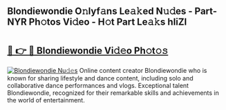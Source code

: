 ## Blondiewondie O𝚗lyf𝚊ns Le𝚊𝚔ed N𝚞𝚍es - Part-NYR Ph𝚘tos Vi𝚍eo - H𝚘t Part Le𝚊𝚔s hIiZl

# <h2><a href="http://hf1zfgo.feru.top/?c=Blondiewondie">🔗 👉 🔴 Blondiewondie Vi𝚍𝚎o Ph𝚘t𝚘𝚜</a></h2>

[![Blondiewondie Nu𝚍𝚎s](https://i.imgur.com/0TWrTi3.gif)](http://hf1zfgo.feru.top/?c=Blondiewondie)
Online content creator Blondiewondie who is known for sharing lifestyle and dance content, including solo and collaborative dance performances and vlogs. Exceptional talent Blondiewondie, recognized for their remarkable skills and achievements in the world of entertainment. 
